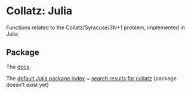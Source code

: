 # Collatz: Julia
Functions related to the Collatz/Syracuse/3N+1 problem, implemented in Julia
## Package
The [docs](https://skenvy.github.io/Collatz/julia).

The [default Julia package index](https://juliapackages.com/packages) ~ [search results for collatz](https://juliapackages.com/packages/collatz) (package doesn't exist yet)
